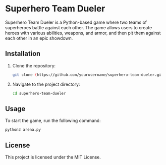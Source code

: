 # Superhero Team Dueler

Superhero Team Dueler is a Python-based game where two teams of superheroes battle against each other. The game allows users to create heroes with various abilities, weapons, and armor, and then pit them against each other in an epic showdown.

## Installation

1. Clone the repository:
    ```sh
    git clone (https://github.com/yourusername/superhero-team-dueler.git)
    ```
2. Navigate to the project directory:
    ```sh
    cd superhero-team-dueler
    ```

## Usage

To start the game, run the following command:
```sh
python3 arena.py
```

## License

This project is licensed under the MIT License.
